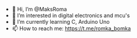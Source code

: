 - 👋 Hi, I’m @MaksRoma
- 👀 I’m interested in digital electronics and mcu's
- 🌱 I’m currently learning C, Arduino Uno
- 📫 How to reach me: https://t.me/romka_bomka

<!---
MaksRoma/MaksRoma is a ✨ special ✨ repository because its `README.md` (this file) appears on your GitHub profile.
You can click the Preview link to take a look at your changes.
--->
